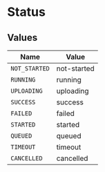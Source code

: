 # Status


## Values

| Name          | Value         |
| ------------- | ------------- |
| `NOT_STARTED` | not-started   |
| `RUNNING`     | running       |
| `UPLOADING`   | uploading     |
| `SUCCESS`     | success       |
| `FAILED`      | failed        |
| `STARTED`     | started       |
| `QUEUED`      | queued        |
| `TIMEOUT`     | timeout       |
| `CANCELLED`   | cancelled     |